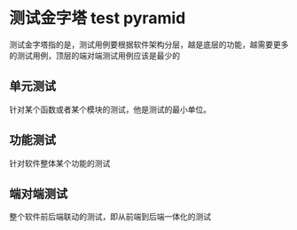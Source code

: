 # 测试金字塔 test pyramid

测试金字塔指的是，测试用例要根据软件架构分层，越是底层的功能，越需要更多的测试用例，顶层的端对端测试用例应该是最少的

## 单元测试

针对某个函数或者某个模块的测试，他是测试的最小单位。

## 功能测试

针对软件整体某个功能的测试

## 端对端测试

整个软件前后端联动的测试，即从前端到后端一体化的测试